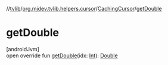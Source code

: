 //[tvlib](../../../index.md)/[org.mjdev.tvlib.helpers.cursor](../index.md)/[CachingCursor](index.md)/[getDouble](get-double.md)

# getDouble

[androidJvm]\
open override fun [getDouble](get-double.md)(idx: [Int](https://kotlinlang.org/api/latest/jvm/stdlib/kotlin/-int/index.html)): [Double](https://kotlinlang.org/api/latest/jvm/stdlib/kotlin/-double/index.html)
